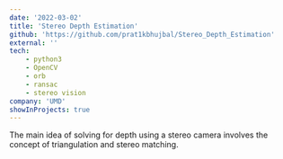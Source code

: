 ```yaml
---
date: '2022-03-02'
title: 'Stereo Depth Estimation'
github: 'https://github.com/prat1kbhujbal/Stereo_Depth_Estimation'
external: ''
tech: 
    - python3
    - OpenCV
    - orb
    - ransac
    - stereo vision
company: 'UMD'
showInProjects: true
---
```

The main idea of solving for depth using a stereo camera involves the concept of triangulation and stereo matching.

